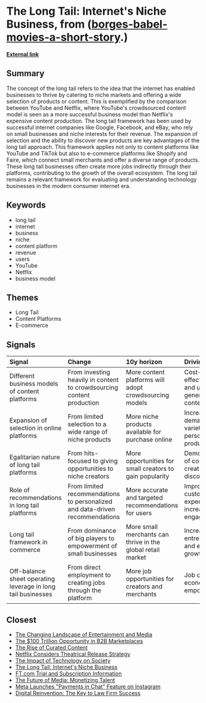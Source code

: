 # __The Long Tail: Internet's Niche Business__, from ([borges-babel-movies-a-short-story](https://kghosh.substack.com/p/borges-babel-movies-a-short-story).)

__[External link](https://digitalnative.substack.com/p/the-long-tail-the-internet-and-the?)__



## Summary

The concept of the long tail refers to the idea that the internet has enabled businesses to thrive by catering to niche markets and offering a wide selection of products or content. This is exemplified by the comparison between YouTube and Netflix, where YouTube's crowdsourced content model is seen as a more successful business model than Netflix's expensive content production. The long tail framework has been used by successful internet companies like Google, Facebook, and eBay, who rely on small businesses and niche interests for their revenue. The expansion of selection and the ability to discover new products are key advantages of the long tail approach. This framework applies not only to content platforms like YouTube and TikTok but also to e-commerce platforms like Shopify and Faire, which connect small merchants and offer a diverse range of products. These long tail businesses often create more jobs indirectly through their platforms, contributing to the growth of the overall ecosystem. The long tail remains a relevant framework for evaluating and understanding technology businesses in the modern consumer internet era.

## Keywords

* long tail
* internet
* business
* niche
* content platform
* revenue
* users
* YouTube
* Netflix
* business model

## Themes

* Long Tail
* Content Platforms
* E-commerce

## Signals

| Signal                                                       | Change                                                                       | 10y horizon                                                 | Driving force                                          |
|:-------------------------------------------------------------|:-----------------------------------------------------------------------------|:------------------------------------------------------------|:-------------------------------------------------------|
| Different business models of content platforms               | From investing heavily in content to crowdsourcing content production        | More content platforms will adopt crowdsourcing models      | Cost-effectiveness and user-generated content          |
| Expansion of selection in online platforms                   | From limited selection to a wide range of niche products                     | More niche products available for purchase online           | Increased demand for variety and personalized products |
| Egalitarian nature of long tail platforms                    | From hits-focused to giving opportunities to niche creators                  | More opportunities for small creators to gain popularity    | Democratization of content creation and discovery      |
| Role of recommendations in long tail platforms               | From limited recommendations to personalized and data-driven recommendations | More accurate and targeted recommendations for users        | Improved customer experience and increased engagement  |
| Long tail framework in commerce                              | From dominance of big players to empowerment of small businesses             | More small merchants can thrive in the global retail market | Increased entrepreneurship and economic growth         |
| Off-balance sheet operating leverage in long tail businesses | From direct employment to creating jobs through the platform                 | More job opportunities for creators and merchants           | Job creation and economic empowerment                  |

## Closest

* [The Changing Landscape of Entertainment and Media](c18691583943e0d2d1e217558293d06b)
* [The $100 Trillion Opportunity in B2B Marketplaces](50aefdd8b2bffa1bb84f8460c7b559c2)
* [The Rise of Curated Content](32d1ad4478612a9035595bf948a27a1f)
* [Netflix Considers Theatrical Release Strategy](088604fb4004b2f3c5725cf2f674066e)
* [The Impact of Technology on Society](357214f864be2592efced782b93b25b3)
* [The Long Tail: Internet's Niche Business](1c59289b8b0df3c789f86f9b3159370d)
* [FT.com Trial and Subscription Information](34e1369572f1241d4a54e63cee2a4565)
* [The Future of Media: Monetizing Talent](be6ecdd999bc41789029c9d32a86c51b)
* [Meta Launches "Payments in Chat" Feature on Instagram](fd5ff8626bba470fb179c76d3153d165)
* [Digital Reinvention: The Key to Law Firm Success](f9f1a04c9e44cac963fd3522f407a5e8)